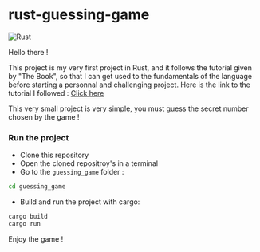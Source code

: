 # rust-guessing-game

![Rust](https://img.shields.io/badge/Rust-b00fbd?style=for-the-badge&logo=rust&logoColor=white)

Hello there !

This project is my very first project in Rust, and it follows the tutorial given by "The Book", so that I can get used to the fundamentals of the language before starting a personnal and challenging project.
Here is the link to the tutorial I followed : [Click here](https://doc.rust-lang.org/book/ch02-00-guessing-game-tutorial.html)

This very small project is very simple, you must guess the secret number chosen by the game !

### Run the project

* Clone this repository
* Open the cloned repositroy's in a terminal
* Go to the ``guessing_game`` folder : 
```sh
cd guessing_game
```
* Build and run the project with cargo:
```sh
cargo build
cargo run
```

Enjoy the game !